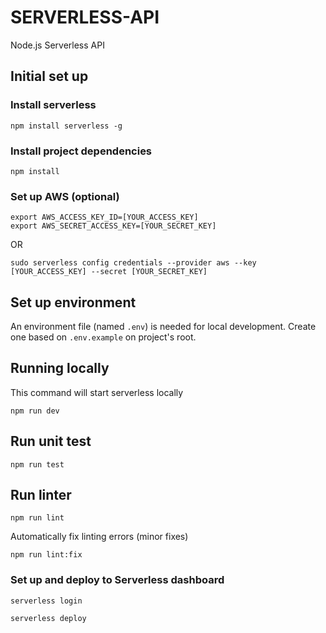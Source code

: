 # SERVERLESS-API

Node.js Serverless API 

##  Initial set up

### Install serverless

```
npm install serverless -g
```

### Install project dependencies 

```
npm install
```

### Set up AWS (optional)

```
export AWS_ACCESS_KEY_ID=[YOUR_ACCESS_KEY]
export AWS_SECRET_ACCESS_KEY=[YOUR_SECRET_KEY]
```
OR
```
sudo serverless config credentials --provider aws --key [YOUR_ACCESS_KEY] --secret [YOUR_SECRET_KEY]
```

## Set up environment

An environment file (named ``.env``) is needed for local development. Create one based on ``.env.example`` on project's root.

## Running locally

This command will start serverless locally

```
npm run dev
```

## Run unit test 

```
npm run test
```

## Run linter

```
npm run lint
```

Automatically fix linting errors (minor fixes) 

```
npm run lint:fix
```

### Set up and deploy to Serverless dashboard

```
serverless login
```
```
serverless deploy
```

